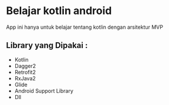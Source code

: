 # Belajar kotlin android
App ini hanya untuk belajar tentang kotlin dengan arsitektur MVP

## Library yang Dipakai :

- Kotlin
- Dagger2
- Retrofit2
- RxJava2
- Glide
- Android Support Library
- Dll
